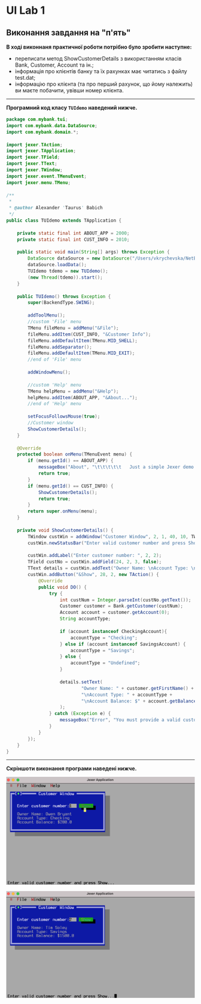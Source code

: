 # UI Lab 1

## Виконання завдання на "п'ять"
**В ході виконнаня практичної роботи потрібно було зробити наступне:**
* переписати метод ShowCustomerDetails з використанням класів Bank, Customer, Account та ін.;
* інформація про клієнтів банку та їх рахунках має читатись з файлу test.dat;
* інформацію про клієнта (та про перший рахунок, що йому належить) ви маєте побачити, увівши номер клієнта.
---
**Програмний код класу `TUIdemo` наведений нижче.**

```java
package com.mybank.tui;
import com.mybank.data.DataSource;
import com.mybank.domain.*;

import jexer.TAction;
import jexer.TApplication;
import jexer.TField;
import jexer.TText;
import jexer.TWindow;
import jexer.event.TMenuEvent;
import jexer.menu.TMenu;

/**
 *
 * @author Alexander 'Taurus' Babich
 */
public class TUIdemo extends TApplication {

    private static final int ABOUT_APP = 2000;
    private static final int CUST_INFO = 2010;

    public static void main(String[] args) throws Exception { 
        DataSource dataSource = new DataSource("/Users/vkrychevska/NetBeansProjects/TUIdemo/data/test.dat");
        dataSource.loadData();
        TUIdemo tdemo = new TUIdemo();
        (new Thread(tdemo)).start();
    }

    public TUIdemo() throws Exception {
        super(BackendType.SWING);

        addToolMenu();
        //custom 'File' menu
        TMenu fileMenu = addMenu("&File");
        fileMenu.addItem(CUST_INFO, "&Customer Info");
        fileMenu.addDefaultItem(TMenu.MID_SHELL);
        fileMenu.addSeparator();
        fileMenu.addDefaultItem(TMenu.MID_EXIT);
        //end of 'File' menu  

        addWindowMenu();

        //custom 'Help' menu
        TMenu helpMenu = addMenu("&Help");
        helpMenu.addItem(ABOUT_APP, "&About...");
        //end of 'Help' menu 

        setFocusFollowsMouse(true);
        //Customer window
        ShowCustomerDetails();
    }

    @Override
    protected boolean onMenu(TMenuEvent menu) {
        if (menu.getId() == ABOUT_APP) {
            messageBox("About", "\t\t\t\t\t   Just a simple Jexer demo.\n\nCopyright \u00A9 2019 Alexander \'Taurus\' Babich").show();
            return true;
        }
        if (menu.getId() == CUST_INFO) {
            ShowCustomerDetails();
            return true;
        }
        return super.onMenu(menu);
    }

    private void ShowCustomerDetails() {
        TWindow custWin = addWindow("Customer Window", 2, 1, 40, 10, TWindow.NOZOOMBOX);
        custWin.newStatusBar("Enter valid customer number and press Show...");

        custWin.addLabel("Enter customer number: ", 2, 2);
        TField custNo = custWin.addField(24, 2, 3, false);
        TText details = custWin.addText("Owner Name: \nAccount Type: \nAccount Balance: ", 2, 4, 38, 8);
        custWin.addButton("&Show", 28, 2, new TAction() {
            @Override
            public void DO() {
                try {
                    int custNum = Integer.parseInt(custNo.getText());
                    Customer customer = Bank.getCustomer(custNum);
                    Account account = customer.getAccount(0);
                    String accountType;
                    
                    if (account instanceof CheckingAccount){
                        accountType = "Checking";
                    } else if (account instanceof SavingsAccount) {
                        accountType = "Savings";
                    } else {
                        accountType = "Undefined";
                    }

                    details.setText(
                            "Owner Name: " + customer.getFirstName() + " " + customer.getLastName() + 
                            "\nAccount Type: " + accountType + 
                            "\nAccount Balance: $" + account.getBalance()
                    );
                } catch (Exception e) {
                    messageBox("Error", "You must provide a valid customer number!").show();
                }
            }
        });
    }
}
```
---

**Скріншоти виконання програми наведені нижче.**

![](https://github.com/ppc-ntu-khpi/34-tui-1-vellerii/blob/master/first%20execution.png "1st result")

![](https://github.com/ppc-ntu-khpi/34-tui-1-vellerii/blob/master/second%20execution.png "2snd result")
